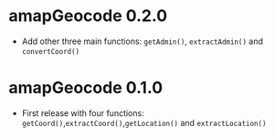 # amapGeocode 0.2.0
* Add other three main functions: `getAdmin()`, `extractAdmin()` and `convertCoord()`

# amapGeocode 0.1.0

* First release with four functions: `getCoord()`,`extractCoord()`,`getLocation()` and `extractLocation()`

